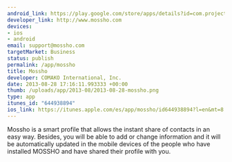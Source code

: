 ```yaml
--- 
android_link: https://play.google.com/store/apps/details?id=com.project.mossho
developer_link: http://www.mossho.com
devices: 
- ios
- android
email: support@mossho.com
targetMarket: Business
status: publish
permalink: /app/mossho
title: Mossho
developer: COMAKO International, Inc.
date: 2013-08-28 17:16:11.993333 +00:00
thumb: /uploads/app/2013-08/2013-08-28-mossho.png
type: app
itunes_id: "644938894"
ios_link: https://itunes.apple.com/es/app/mossho/id644938894?l=en&mt=8
---
```


Mossho is a smart profile that allows the instant share of contacts in an easy way. Besides, you will be able to add or change information and it will be automatically updated in the mobile devices of the people who have installed MOSSHO and have shared their profile with you.
